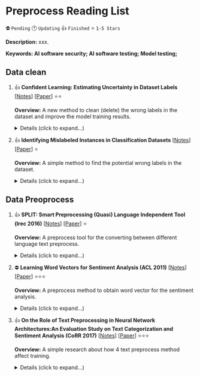 # Preprocess Reading List

⛔️ `Pending` 🕐 `Updating` 👍 `Finished` ⭐ `1-5 Stars`

**Description:** xxx.

**Keywords: AI software security; AI software testing; Model testing;**
## Data clean
1.  👍 **Confident Learning: Estimating Uncertainty in Dataset Labels**
    [[Notes](./notes/Northcutt2019confident.md)]
    [[Paper](https://arxiv.org/abs/1911.00068)]
    ⭐⭐

    **Overview:** A new method to clean (delete) the wrong labels in the dataset and improve the model training results.

    <details>
    <summary>Details (click to expand...)</summary>

    #### Citation

    ```
    @article{DBLP:journals/corr/abs-1911-00068,
    author    = {Curtis G. Northcutt and
                Lu Jiang and
                Isaac L. Chuang},
    title     = {Confident Learning: Estimating Uncertainty in Dataset Labels},
    journal   = {CoRR},
    volume    = {abs/1911.00068},
    year      = {2019},
    url       = {http://arxiv.org/abs/1911.00068},
    archivePrefix = {arXiv},
    eprint    = {1911.00068},
    timestamp = {Mon, 11 Nov 2019 18:38:09 +0100},
    biburl    = {https://dblp.org/rec/journals/corr/abs-1911-00068.bib},
    bibsource = {dblp computer science bibliography, https://dblp.org}
    }
    ```

    #### URL

    ```
    Paper: https://arxiv.org/abs/1911.00068
    Citation: https://dblp.uni-trier.de/rec/journals/corr/abs-1911-00068.html?view=bibtex
    ```

    </details>

2.  👍 **Identifying Mislabeled Instances in Classification Datasets**
    [[Notes](./notes/Northcutt2019confident.md)]
    [[Paper](https://arxiv.org/pdf/1912.05283.pdf)]
    ⭐

    **Overview:** A simple method to find the potential wrong labels in the dataset.

    <details>
    <summary>Details (click to expand...)</summary>

    #### Citation

    ```
    @article{muller2019identifying,
    author    = {Nicolas Michael M{\"{u}}ller and
                Karla Markert},
    title     = {Identifying Mislabeled Instances in Classification Datasets},
    journal   = {CoRR},
    volume    = {abs/1912.05283},
    year      = {2019},
    url       = {http://arxiv.org/abs/1912.05283},
    archivePrefix = {arXiv},
    eprint    = {1912.05283},
    timestamp = {Thu, 02 Jan 2020 18:08:18 +0100},
    biburl    = {https://dblp.org/rec/journals/corr/abs-1912-05283.bib},
    bibsource = {dblp computer science bibliography, https://dblp.org}
    }
    ```

    #### URL

    ```
    Paper: https://arxiv.org/pdf/1912.05283.pdf
    Citation: https://dblp.uni-trier.de/rec/journals/corr/abs-1912-05283.html?view=bibtex
    ```

    </details>


## Data Preoprocess
1.  👍 **SPLIT: Smart Preprocessing (Quasi) Language Independent Tool (lrec 2016)**
    [[Notes](./notes/Northcutt2019confident.md)]
    [[Paper](https://www.aclweb.org/anthology/L16-1640.pdf)]
    ⭐

    **Overview:** A preprocess tool for the converting between different language text preprocess.

    <details>
    <summary>Details (click to expand...)</summary>

    #### Citation

    ```
    @inproceedings{Al-BadrashinyPD2016split,
    author    = {Mohamed Al{-}Badrashiny and
                Arfath Pasha and
                Mona T. Diab and
                Nizar Habash and
                Owen Rambow and
                Wael Salloum and
                Ramy Eskander},
    editor    = {Nicoletta Calzolari and
                Khalid Choukri and
                Thierry Declerck and
                Sara Goggi and
                Marko Grobelnik and
                Bente Maegaard and
                Joseph Mariani and
                H{\'{e}}l{\`{e}}ne Mazo and
                Asunci{\'{o}}n Moreno and
                Jan Odijk and
                Stelios Piperidis},
    title     = {{SPLIT:} Smart Preprocessing (Quasi) Language Independent Tool},
    booktitle = {Proceedings of the Tenth International Conference on Language Resources
                and Evaluation {LREC} 2016, Portoro{\v{z}}, Slovenia, May 23-28, 2016},
    publisher = {European Language Resources Association {(ELRA)}},
    year      = {2016},
    url       = {http://www.lrec-conf.org/proceedings/lrec2016/summaries/750.html},
    timestamp = {Mon, 19 Aug 2019 15:22:49 +0200},
    biburl    = {https://dblp.org/rec/conf/lrec/Al-BadrashinyPD16.bib},
    bibsource = {dblp computer science bibliography, https://dblp.org}
    }
    ```

    #### URL

    ```
    Paper: https://www.aclweb.org/anthology/L16-1640.pdf
    Citation: https://dblp.uni-trier.de/rec/conf/lrec/Al-BadrashinyPD16.html?view=bibtex
    ```

    </details>

2.  ⛔️ **Learning Word Vectors for Sentiment Analysis (ACL 2011)**
    [[Notes](./notes/Northcutt2019confident.md)]
    [[Paper](https://www.aclweb.org/anthology/P11-1015.pdf)]
    ⭐⭐⭐

    **Overview:** A preprocess method to obtain word vector for the sentiment analysis.

    <details>
    <summary>Details (click to expand...)</summary>

    #### Citation

    ```
    @inproceedings{maas2011learning,
    author    = {Andrew L. Maas and
                Raymond E. Daly and
                Peter T. Pham and
                Dan Huang and
                Andrew Y. Ng and
                Christopher Potts},
    editor    = {Dekang Lin and
                Yuji Matsumoto and
                Rada Mihalcea},
    title     = {Learning Word Vectors for Sentiment Analysis},
    booktitle = {The 49th Annual Meeting of the Association for Computational Linguistics:
                Human Language Technologies, Proceedings of the Conference, 19-24
                June, 2011, Portland, Oregon, {USA}},
    pages     = {142--150},
    publisher = {The Association for Computer Linguistics},
    year      = {2011},
    url       = {https://www.aclweb.org/anthology/P11-1015/},
    timestamp = {Fri, 13 Sep 2019 13:00:43 +0200},
    biburl    = {https://dblp.org/rec/conf/acl/MaasDPHNP11.bib},
    bibsource = {dblp computer science bibliography, https://dblp.org}
    }
    ```

    #### URL

    ```
    Paper: https://www.aclweb.org/anthology/P11-1015.pdf
    Citation: https://dblp.uni-trier.de/rec/conf/acl/MaasDPHNP11.html?view=bibtex
    ```

    </details>

3.  👍 **On the Role of Text Preprocessing in Neural Network Architectures:An Evaluation Study on Text Categorization and Sentiment Analysis (CoRR 2017)**
    [[Notes](./notes/Northcutt2019confident.md)]
    [[Paper](https://arxiv.org/pdf/1707.01780.pdf)]
    ⭐⭐⭐

    **Overview:** A simple research about how 4 text preprocess method affect training.

    <details>
    <summary>Details (click to expand...)</summary>

    #### Citation

    ```
    @article{Camacho-Collados2017text,
    author    = {Jos{\'{e}} Camacho{-}Collados and
                Mohammad Taher Pilehvar},
    title     = {On the Role of Text Preprocessing in Neural Network Architectures:
                An Evaluation Study on Text Categorization and Sentiment Analysis},
    journal   = {CoRR},
    volume    = {abs/1707.01780},
    year      = {2017},
    url       = {http://arxiv.org/abs/1707.01780},
    archivePrefix = {arXiv},
    eprint    = {1707.01780},
    timestamp = {Mon, 13 Aug 2018 16:45:59 +0200},
    biburl    = {https://dblp.org/rec/journals/corr/Camacho-Collados17aa.bib},
    bibsource = {dblp computer science bibliography, https://dblp.org}
    }
    ```

    #### URL

    ```
    Paper: https://arxiv.org/pdf/1707.01780.pdf
    Citation: https://dblp.uni-trier.de/rec/conf/lrec/Al-BadrashinyPD16.html?view=bibtex
    ```

    </details>
